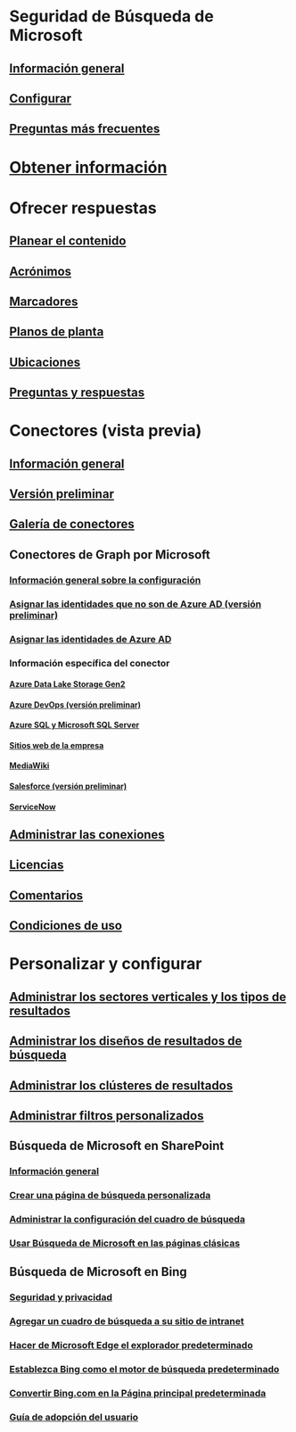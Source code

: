 # Seguridad de Búsqueda de Microsoft
## [Información general](overview-microsoft-search.md)
## [Configurar](setup-microsoft-search.md)
## [Preguntas más frecuentes](faqs.md)
# [Obtener información](usage-reports.md)
# Ofrecer respuestas
## [Planear el contenido](plan-your-content.md)
## [Acrónimos](manage-acronyms.md)
## [Marcadores](manage-bookmarks.md)
## [Planos de planta](manage-floorplans.md)
## [Ubicaciones](manage-locations.md)
## [Preguntas y respuestas](manage-qas.md)
# Conectores (vista previa)
## [Información general](connectors-overview.md)
## [Versión preliminar](connectors-preview.md)
## [Galería de conectores](connectors-gallery.md)
## Conectores de Graph por Microsoft
### [Información general sobre la configuración](configure-connector.md)
### [Asignar las identidades que no son de Azure AD (versión preliminar)](map-non-aad.md)
### [Asignar las identidades de Azure AD ](map-aad.md)
### Información específica del conector
#### [Azure Data Lake Storage Gen2](azure-data-lake-connector.md)
#### [Azure DevOps (versión preliminar)](azure-devops-connector.md)
#### [Azure SQL y Microsoft SQL Server](MSSQL-connector.md)
#### [Sitios web de la empresa](enterprise-web-connector.md)
#### [MediaWiki](mediawiki-connector.md)
#### [Salesforce (versión preliminar)](salesforce-connector.md)
#### [ServiceNow](servicenow-connector.md)
## [Administrar las conexiones](manage-connector.md)
## [Licencias](licensing.md)
## [Comentarios](connectors-feedback.md)
## [Condiciones de uso](terms-of-use.md)
# Personalizar y configurar
## [Administrar los sectores verticales y los tipos de resultados](customize-search-page.md)
## [Administrar los diseños de resultados de búsqueda](customize-results-layout.md)
## [Administrar los clústeres de resultados](result-cluster.md)
## [Administrar filtros personalizados](custom-filters.md)
## Búsqueda de Microsoft en SharePoint
### [Información general](get-started-search-in-sharepoint-online.md)
### [Crear una página de búsqueda personalizada](create-search-results-pages.md)
### [Administrar la configuración del cuadro de búsqueda ](manage-spo-search-box.md)
### [Usar Búsqueda de Microsoft en las páginas clásicas ](manage-classic-spo-pages.md)
## Búsqueda de Microsoft en Bing
### [Seguridad y privacidad](security-for-search.md)
### [Agregar un cuadro de búsqueda a su sitio de intranet](add-a-search-box-to-your-intranet-site.md)
### [Hacer de Microsoft Edge el explorador predeterminado](set-default-browser.md)
### [Establezca Bing como el motor de búsqueda predeterminado](set-default-search-engine.md)
### [Convertir Bing.com en la Página principal predeterminada](set-default-homepage.md)
### [Guía de adopción del usuario](user-adoption-guide.md)
